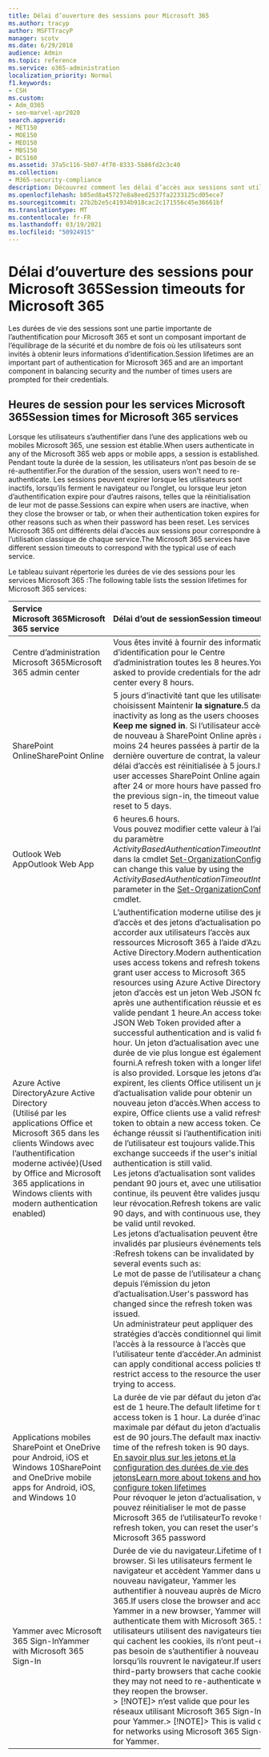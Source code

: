 ```yaml
---
title: Délai d’ouverture des sessions pour Microsoft 365
ms.author: tracyp
author: MSFTTracyP
manager: scotv
ms.date: 6/29/2018
audience: Admin
ms.topic: reference
ms.service: o365-administration
localization_priority: Normal
f1.keywords:
- CSH
ms.custom:
- Adm_O365
- seo-marvel-apr2020
search.appverid:
- MET150
- MOE150
- MED150
- MBS150
- BCS160
ms.assetid: 37a5c116-5b07-4f70-8333-5b86fd2c3c40
ms.collection:
- M365-security-compliance
description: Découvrez comment les délai d’accès aux sessions sont utilisés pour équilibrer la sécurité et la simplicité d’accès dans les applications clientes Microsoft 365.
ms.openlocfilehash: b85ed8a45727e8a8eed2537fa2233125cd05ece7
ms.sourcegitcommit: 27b2b2e5c41934b918cac2c171556c45e36661bf
ms.translationtype: MT
ms.contentlocale: fr-FR
ms.lasthandoff: 03/19/2021
ms.locfileid: "50924915"
---
```

# <a name="session-timeouts-for-microsoft-365"></a><span data-ttu-id="e39f1-103">Délai d’ouverture des sessions pour Microsoft 365</span><span class="sxs-lookup"><span data-stu-id="e39f1-103">Session timeouts for Microsoft 365</span></span>

<span data-ttu-id="e39f1-104">Les durées de vie des sessions sont une partie importante de l’authentification pour Microsoft 365 et sont un composant important de l’équilibrage de la sécurité et du nombre de fois où les utilisateurs sont invités à obtenir leurs informations d’identification.</span><span class="sxs-lookup"><span data-stu-id="e39f1-104">Session lifetimes are an important part of authentication for Microsoft 365 and are an important component in balancing security and the number of times users are prompted for their credentials.</span></span>

## <a name="session-times-for-microsoft-365-services"></a><span data-ttu-id="e39f1-105">Heures de session pour les services Microsoft 365</span><span class="sxs-lookup"><span data-stu-id="e39f1-105">Session times for Microsoft 365 services</span></span>

<span data-ttu-id="e39f1-106">Lorsque les utilisateurs s’authentifier dans l’une des applications web ou mobiles Microsoft 365, une session est établie.</span><span class="sxs-lookup"><span data-stu-id="e39f1-106">When users authenticate in any of the Microsoft 365 web apps or mobile apps, a session is established.</span></span> <span data-ttu-id="e39f1-107">Pendant toute la durée de la session, les utilisateurs n’ont pas besoin de se ré-authentifier.</span><span class="sxs-lookup"><span data-stu-id="e39f1-107">For the duration of the session, users won't need to re-authenticate.</span></span> <span data-ttu-id="e39f1-108">Les sessions peuvent expirer lorsque les utilisateurs sont inactifs, lorsqu’ils ferment le navigateur ou l’onglet, ou lorsque leur jeton d’authentification expire pour d’autres raisons, telles que la réinitialisation de leur mot de passe.</span><span class="sxs-lookup"><span data-stu-id="e39f1-108">Sessions can expire when users are inactive, when they close the browser or tab, or when their authentication token expires for other reasons such as when their password has been reset.</span></span> <span data-ttu-id="e39f1-109">Les services Microsoft 365 ont différents délai d’accès aux sessions pour correspondre à l’utilisation classique de chaque service.</span><span class="sxs-lookup"><span data-stu-id="e39f1-109">The Microsoft 365 services have different session timeouts to correspond with the typical use of each service.</span></span>

<span data-ttu-id="e39f1-110">Le tableau suivant répertorie les durées de vie des sessions pour les services Microsoft 365 :</span><span class="sxs-lookup"><span data-stu-id="e39f1-110">The following table lists the session lifetimes for Microsoft 365 services:</span></span>

| <span data-ttu-id="e39f1-111">Service Microsoft 365</span><span class="sxs-lookup"><span data-stu-id="e39f1-111">Microsoft 365 service</span></span> | <span data-ttu-id="e39f1-112">Délai d’out de session</span><span class="sxs-lookup"><span data-stu-id="e39f1-112">Session timeout</span></span> |
|:-----|:-----|
|<span data-ttu-id="e39f1-113">Centre d’administration Microsoft 365</span><span class="sxs-lookup"><span data-stu-id="e39f1-113">Microsoft 365 admin center</span></span>  <br/> |<span data-ttu-id="e39f1-114">Vous êtes invité à fournir des informations d’identification pour le Centre d’administration toutes les 8 heures.</span><span class="sxs-lookup"><span data-stu-id="e39f1-114">You are asked to provide credentials for the admin center every 8 hours.</span></span>  <br/> |
|<span data-ttu-id="e39f1-115">SharePoint Online</span><span class="sxs-lookup"><span data-stu-id="e39f1-115">SharePoint Online</span></span>  <br/> |<span data-ttu-id="e39f1-116">5 jours d’inactivité tant que les utilisateurs choisissent Maintenir **la signature.**</span><span class="sxs-lookup"><span data-stu-id="e39f1-116">5 days of inactivity as long as the users chooses **Keep me signed in**.</span></span> <span data-ttu-id="e39f1-117">Si l’utilisateur accède de nouveau à SharePoint Online après au moins 24 heures passées à partir de la dernière ouverture de contrat, la valeur du délai d’accès est réinitialisée à 5 jours.</span><span class="sxs-lookup"><span data-stu-id="e39f1-117">If the user accesses SharePoint Online again after 24 or more hours have passed from the previous sign-in, the timeout value is reset to 5 days.</span></span>  <br/> |
|<span data-ttu-id="e39f1-118">Outlook Web App</span><span class="sxs-lookup"><span data-stu-id="e39f1-118">Outlook Web App</span></span>  <br/> |<span data-ttu-id="e39f1-119">6 heures.</span><span class="sxs-lookup"><span data-stu-id="e39f1-119">6 hours.</span></span>  <br/> <span data-ttu-id="e39f1-120">Vous pouvez modifier cette valeur à l’aide du paramètre _ActivityBasedAuthenticationTimeoutInterval_ dans la cmdlet [Set-OrganizationConfig.](/powershell/module/exchange/set-organizationconfig)</span><span class="sxs-lookup"><span data-stu-id="e39f1-120">You can change this value by using the  _ActivityBasedAuthenticationTimeoutInterval_ parameter in the [Set-OrganizationConfig](/powershell/module/exchange/set-organizationconfig) cmdlet.</span></span>  <br/> |
|<span data-ttu-id="e39f1-121">Azure Active Directory</span><span class="sxs-lookup"><span data-stu-id="e39f1-121">Azure Active Directory</span></span>  <br/> <span data-ttu-id="e39f1-122">(Utilisé par les applications Office et Microsoft 365 dans les clients Windows avec l’authentification moderne activée)</span><span class="sxs-lookup"><span data-stu-id="e39f1-122">(Used by Office and Microsoft 365 applications in Windows clients with modern authentication enabled)</span></span>  <br/> | <span data-ttu-id="e39f1-123">L’authentification moderne utilise des jetons d’accès et des jetons d’actualisation pour accorder aux utilisateurs l’accès aux ressources Microsoft 365 à l’aide d’Azure Active Directory.</span><span class="sxs-lookup"><span data-stu-id="e39f1-123">Modern authentication uses access tokens and refresh tokens to grant user access to Microsoft 365 resources using Azure Active Directory.</span></span> <span data-ttu-id="e39f1-124">Un jeton d’accès est un jeton Web JSON fourni après une authentification réussie et est valide pendant 1 heure.</span><span class="sxs-lookup"><span data-stu-id="e39f1-124">An access token is a JSON Web Token provided after a successful authentication and is valid for 1 hour.</span></span> <span data-ttu-id="e39f1-125">Un jeton d’actualisation avec une durée de vie plus longue est également fourni.</span><span class="sxs-lookup"><span data-stu-id="e39f1-125">A refresh token with a longer lifetime is also provided.</span></span> <span data-ttu-id="e39f1-126">Lorsque les jetons d’accès expirent, les clients Office utilisent un jeton d’actualisation valide pour obtenir un nouveau jeton d’accès.</span><span class="sxs-lookup"><span data-stu-id="e39f1-126">When access tokens expire, Office clients use a valid refresh token to obtain a new access token.</span></span> <span data-ttu-id="e39f1-127">Cet échange réussit si l’authentification initiale de l’utilisateur est toujours valide.</span><span class="sxs-lookup"><span data-stu-id="e39f1-127">This exchange succeeds if the user's initial authentication is still valid.</span></span>  <br/>  <span data-ttu-id="e39f1-128">Les jetons d’actualisation sont valides pendant 90 jours et, avec une utilisation continue, ils peuvent être valides jusqu’à leur révocation.</span><span class="sxs-lookup"><span data-stu-id="e39f1-128">Refresh tokens are valid for 90 days, and with continuous use, they can be valid until revoked.</span></span>  <br/>  <span data-ttu-id="e39f1-129">Les jetons d’actualisation peuvent être invalidés par plusieurs événements tels que :</span><span class="sxs-lookup"><span data-stu-id="e39f1-129">Refresh tokens can be invalidated by several events such as:</span></span>  <br/>  <span data-ttu-id="e39f1-130">Le mot de passe de l’utilisateur a changé depuis l’émission du jeton d’actualisation.</span><span class="sxs-lookup"><span data-stu-id="e39f1-130">User's password has changed since the refresh token was issued.</span></span>  <br/>  <span data-ttu-id="e39f1-131">Un administrateur peut appliquer des stratégies d’accès conditionnel qui limitent l’accès à la ressource à l’accès que l’utilisateur tente d’accéder.</span><span class="sxs-lookup"><span data-stu-id="e39f1-131">An administrator can apply conditional access policies that restrict access to the resource the user is trying to access.</span></span>  <br/> |
|<span data-ttu-id="e39f1-132">Applications mobiles SharePoint et OneDrive pour Android, iOS et Windows 10</span><span class="sxs-lookup"><span data-stu-id="e39f1-132">SharePoint and OneDrive mobile apps for Android, iOS, and Windows 10</span></span>  <br/> |<span data-ttu-id="e39f1-133">La durée de vie par défaut du jeton d’accès est de 1 heure.</span><span class="sxs-lookup"><span data-stu-id="e39f1-133">The default lifetime for the access token is 1 hour.</span></span> <span data-ttu-id="e39f1-134">La durée d’inactivité maximale par défaut du jeton d’actualisation est de 90 jours.</span><span class="sxs-lookup"><span data-stu-id="e39f1-134">The default max inactive time of the refresh token is 90 days.</span></span>  <br/> [<span data-ttu-id="e39f1-135">En savoir plus sur les jetons et la configuration des durées de vie des jetons</span><span class="sxs-lookup"><span data-stu-id="e39f1-135">Learn more about tokens and how to configure token lifetimes</span></span>](/azure/active-directory/active-directory-configurable-token-lifetimes) <br/> <span data-ttu-id="e39f1-136">Pour révoquer le jeton d’actualisation, vous pouvez réinitialiser le mot de passe Microsoft 365 de l’utilisateur</span><span class="sxs-lookup"><span data-stu-id="e39f1-136">To revoke the refresh token, you can reset the user's Microsoft 365 password</span></span>  <br/> |
|<span data-ttu-id="e39f1-137">Yammer avec Microsoft 365 Sign-In</span><span class="sxs-lookup"><span data-stu-id="e39f1-137">Yammer with Microsoft 365 Sign-In</span></span>  <br/> |<span data-ttu-id="e39f1-138">Durée de vie du navigateur.</span><span class="sxs-lookup"><span data-stu-id="e39f1-138">Lifetime of the browser.</span></span> <span data-ttu-id="e39f1-139">Si les utilisateurs ferment le navigateur et accèdent Yammer dans un nouveau navigateur, Yammer les authentifier à nouveau auprès de Microsoft 365.</span><span class="sxs-lookup"><span data-stu-id="e39f1-139">If users close the browser and access Yammer in a new browser, Yammer will re-authenticate them with Microsoft 365.</span></span> <span data-ttu-id="e39f1-140">Si les utilisateurs utilisent des navigateurs tiers qui cachent les cookies, ils n’ont peut-être pas besoin de s’authentifier à nouveau lorsqu’ils rouvrent le navigateur.</span><span class="sxs-lookup"><span data-stu-id="e39f1-140">If users use third-party browsers that cache cookies, they may not need to re-authenticate when they reopen the browser.</span></span>  <br/> <span data-ttu-id="e39f1-141">> [!NOTE]> n’est valide que pour les réseaux utilisant Microsoft 365 Sign-In pour Yammer.</span><span class="sxs-lookup"><span data-stu-id="e39f1-141">> [!NOTE]> This is valid only for networks using Microsoft 365 Sign-In for Yammer.</span></span>           |